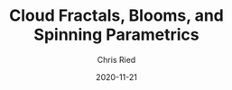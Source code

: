 ---
title: 'Cloud Fractals, Blooms, and Spinning Parametrics'
author: Chris Ried
date: '2020-11-21'
slug: generative-arts-53
categories: 
featured: 
tags: ['generative']
---